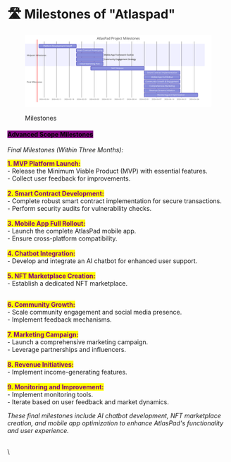 # 🛣 Milestones of "Atlaspad"

<figure><img src="../.gitbook/assets/diagram(22).png" alt=""><figcaption><p>Milestones</p></figcaption></figure>

#### <mark style="background-color:purple;">Advanced Scope Milestones</mark>

_Final Milestones (Within Three Months):_

<mark style="color:purple;">**1. MVP Platform Launch:**</mark>\
&#x20;   \- Release the Minimum Viable Product (MVP) with essential features.\
&#x20;   \- Collect user feedback for improvements.\
\
<mark style="color:purple;">**2. Smart Contract Development:**</mark>\
&#x20;   \- Complete robust smart contract implementation for secure transactions.\
&#x20;   \- Perform security audits for vulnerability checks.\
\
<mark style="color:purple;">**3. Mobile App Full Rollout:**</mark>\
&#x20;   \- Launch the complete AtlasPad mobile app.\
&#x20;   \- Ensure cross-platform compatibility.\
\
<mark style="color:purple;">**4. Chatbot Integration:**</mark>\
&#x20;   \- Develop and integrate an AI chatbot for enhanced user support.\
\
<mark style="color:purple;">**5. NFT Marketplace Creation:**</mark>\
&#x20;   \- Establish a dedicated NFT marketplace.

\
<mark style="color:purple;">**6. Community Growth:**</mark>\
&#x20;   \- Scale community engagement and social media presence.\
&#x20;   \- Implement feedback mechanisms.\
\
<mark style="color:purple;">**7. Marketing Campaign:**</mark>\
&#x20;   \- Launch a comprehensive marketing campaign.\
&#x20;   \- Leverage partnerships and influencers.\
\
<mark style="color:purple;">**8. Revenue Initiatives:**</mark>\
&#x20;   \- Implement income-generating features.\
\
<mark style="color:purple;">**9. Monitoring and Improvement:**</mark>\
&#x20;   \- Implement monitoring tools.\
&#x20;   \- Iterate based on user feedback and market dynamics.

_These final milestones include AI chatbot development, NFT marketplace creation, and mobile app optimization to enhance AtlasPad's functionality and user experience._

\
\
